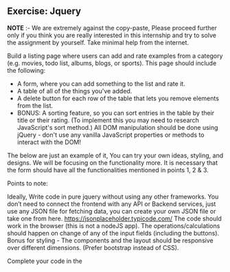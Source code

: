 ## Exercise: Jquery

**NOTE** :-  We are extremely against the copy-paste, Please proceed further only if you think you are really interested in this internship and try to solve the assignment by yourself. Take minimal help from the internet.

Build a listing page where users can add and rate examples from a category (e.g. movies, todo list, albums, blogs, or sports). This page should include the following:
- A form, where you can add something to the list and rate it.
- A table of all of the things you've added.
- A delete button for each row of the table that lets you remove elements from the list.
- BONUS: A sorting feature, so you can sort entries in the table by their title or their rating. (To implement this you may need to research JavaScript's sort method.)
All DOM manipulation should be done using jQuery - don't use any vanilla JavaScript properties or methods to interact with the DOM!

The below are just an example of it, You can try your own ideas, styling, and designs.
We will be focusing on the functionality more. 
It is necessary that the form should have all the functionalities mentioned in points 1, 2 & 3.


Points to note:
	
Ideally, Write code in pure jquery without using any other frameworks.
You don’t need to connect the frontend with any API or Backend services, just use any JSON file for fetching data, you can create your own JSON file or take one from here. https://jsonplaceholder.typicode.com/
The code should work in the browser (this is not a nodeJS app).
The operations/calculations should happen on change of any of the input fields (including the buttons).
Bonus for styling - The components and the layout should be responsive over different dimensions. (Prefer bootstrap instead of CSS).

Complete your code in the <script> tag in the same file.

Upload the codes in your public GitHub repository and On completion, 
Mail us the GitHub link at the below-mentioned email address.

Mail Id:- theomoule@gmail.com

Once you’ve sent us your code. You’ll hear back from us in 1-3 business days. If you haven’t heard from us in 3 business days (Mon - Fri). Let us know.

All the best!
